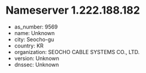 # Nameserver 1.222.188.182

* as_number: 9569
* name: Unknown
* city: Seocho-gu
* country: KR
* organization: SEOCHO CABLE SYSTEMS CO., LTD.
* version: Unknown
* dnssec: Unknown

